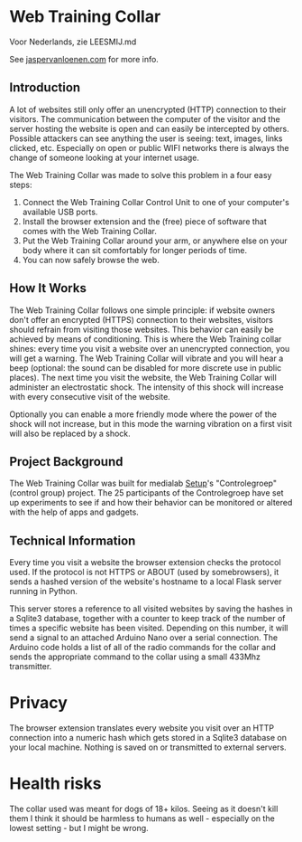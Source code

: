 # Web Training Collar

Voor Nederlands, zie LEESMIJ.md

See [jaspervanloenen.com](http://www.jaspervanloenen.com) for more info.

## Introduction


A lot of websites still only offer an unencrypted (HTTP) connection to their visitors. The communication between the computer of the visitor and the server hosting the website is open and can easily be intercepted by others. Possible attackers can see anything the user is seeing: text, images, links clicked, etc. Especially on open or public WIFI networks there is always the change of someone looking at your internet usage.

The Web Training Collar was made to solve this problem in a four easy steps:

1. Connect the Web Training Collar Control Unit to one of your computer's available USB ports.
2. Install the browser extension and the (free) piece of software that comes with the Web Training Collar.
3. Put the Web Training Collar around your arm, or anywhere else on your body where it can sit comfortably for longer periods of time.
4. You can now safely browse the web.

## How It Works
The Web Training Collar follows one simple principle: if website owners don't offer an encrypted (HTTPS) connection to their websites, visitors should refrain from visiting those websites. This behavior can easily be achieved by means of conditioning. This is where the Web Training collar shines: every time you visit a website over an unencrypted connection, you will get a warning. The Web Training Collar will vibrate and you will hear a beep (optional: the sound can be disabled for more discrete use in public places). The next time you visit the website, the Web Training Collar will administer an electrostatic shock. The intensity of this shock will increase with every consecutive visit of the website.

Optionally you can enable a more friendly mode where the power of the shock will not increase, but in this mode the warning vibration on a first visit will also be replaced by a shock.

## Project Background
The Web Training Collar was built for medialab [Setup](http://www.setup.nl)'s "Controlegroep" (control group) project. The 25 participants of the Controlegroep have set up experiments to see if and how their behavior can be monitored or altered with the help of apps and gadgets.

## Technical Information
Every time you visit a website the browser extension checks the protocol used. If the protocol is not HTTPS or ABOUT (used by somebrowsers), it sends a hashed version of the website's hostname to a local Flask server running in Python.

This server stores a reference to all visited websites by saving the hashes in a Sqlite3 database, together with a counter to keep track of the number of times a specific website has been visited. Depending on this number, it will send a signal to an attached Arduino Nano over a serial connection. The Arduino code holds a list of all of the radio commands for the collar and sends the appropriate command to the collar using a small 433Mhz transmitter.

# Privacy
The browser extension translates every website you visit over an HTTP connection into a numeric hash which gets stored in a Sqlite3 database on your local machine. Nothing is saved on or transmitted to external servers.

# Health risks
The collar used was meant for dogs of 18+ kilos. Seeing as it doesn't kill them I think it should be harmless to humans as well - especially on the lowest setting - but I might be wrong.
